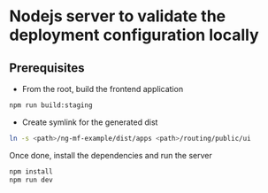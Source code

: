 # Nodejs server to validate the deployment configuration locally

## Prerequisites

- From the root, build the frontend application

```sh
npm run build:staging
```

- Create symlink for the generated dist

```sh
ln -s <path>/ng-mf-example/dist/apps <path>/routing/public/ui
```

Once done, install the dependencies and run the server

```sh
npm install
npm run dev
```
